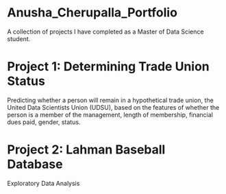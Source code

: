 # Anusha_Cherupalla_Portfolio
A collection of projects I have completed as a Master of Data Science student.

# Project 1: Determining Trade Union Status
Predicting whether a person will remain in a hypothetical trade union, the United Data Scientists Union (UDSU), based on the features of whether the person is a member of the management, length of membership, financial dues paid, gender, status.

# Project 2: Lahman Baseball Database
Exploratory Data Analysis
